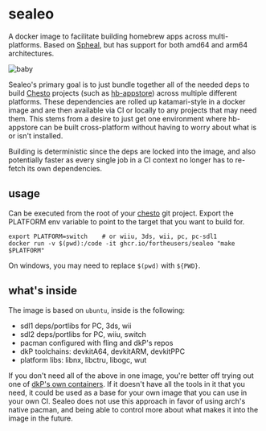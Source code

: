# sealeo
A docker image to facilitate building homebrew apps across multi-platforms. Based on [Spheal](https://gitlab.com/4tu/spheal), but has support for both amd64 and arm64 architectures.

![baby](https://archives.bulbagarden.net/media/upload/f/f6/364Sealeo.png)

Sealeo's primary goal is to just bundle together all of the needed deps to build [Chesto](https://github.com/fortheusers/chesto) projects (such as [hb-appstore](http://github.com/fortheusers/hb-appstore)) across multiple different platforms. These dependencies are rolled up katamari-style in a docker image and are then available via CI or locally to any projects that may need them. This stems from a desire to just get one environment where hb-appstore can be built cross-platform without having to worry about what is or isn't installed.

Building is deterministic since the deps are locked into the image, and also potentially faster as every single job in a CI context no longer has to re-fetch its own dependencies.

## usage
Can be executed from the root of your [chesto](https://github.com/fortheusers/chesto) git project. Export the PLATFORM env variable to point to the target that you want to build for.

```
export PLATFORM=switch    # or wiiu, 3ds, wii, pc, pc-sdl1
docker run -v $(pwd):/code -it ghcr.io/fortheusers/sealeo "make $PLATFORM"
```

On windows, you may need to replace `$(pwd)` with `${PWD}`.

## what's inside
The image is based on `ubuntu`, inside is the following:
- sdl1 deps/portlibs for PC, 3ds, wii
- sdl2 deps/portlibs for PC, wiiu, switch
- pacman configured with fling and dkP's repos
- dkP toolchains: devkitA64, devkitARM, devkitPPC
- platform libs: libnx, libctru, libogc, wut

If you don't need all of the above in one image, you're better off trying out one of [dkP's own containers](https://hub.docker.com/u/devkitpro/). If it doesn't have all the tools in it that you need, it could be used as a base for your own image that you can use in your own CI. Sealeo does not use this approach in favor of using arch's native pacman, and being able to control more about what makes it into the image in the future.
